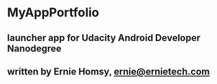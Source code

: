 # MyAppPortfolio

## launcher app for Udacity Android Developer Nanodegree
## written by Ernie Homsy, ernie@ernietech.com